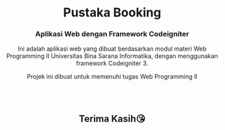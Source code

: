 <h1 align="center">Pustaka Booking</h1>
<h3 align="center">Aplikasi Web dengan Framework Codeigniter</h3>


<p align='center'>Ini adalah aplikasi web yang dibuat berdasarkan modul materi Web Programming II Universitas Bina Sarana Informatika, dengan menggunakan framework Codeigniter 3.</p>

<p align='center'>Projek ini dibuat untuk memenuhi tugas Web Programming II</p>

<br>
<br>
<h2 align='center'>Terima Kasih😘</h2>
